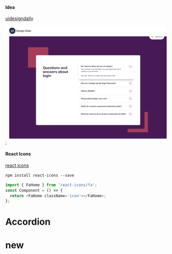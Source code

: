 #### Idea

[uidesigndaily](https://uidesigndaily.com/posts/sketch-accordion-website-day-1175)

![](./idea.png);

#### React Icons

[react icons](https://react-icons.github.io/react-icons/)

```
npm install react-icons --save
```

```javascript
import { FaHome } from 'react-icons/fa';
const Component = () => {
  return <FaHome className='icon'></FaHome>;
};
```
# Accordion
# new